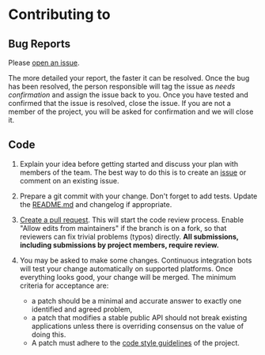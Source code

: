 # Contributing to <project>

## Bug Reports

Please [open an issue][new-issue].

The more detailed your report, the faster it can be resolved. Once the
bug has been resolved, the person responsible will tag the issue as
_needs confirmation_ and assign the issue back to you. Once you have
tested and confirmed that the issue is resolved, close the issue. If
you are not a member of the project, you will be asked for
confirmation and we will close it.

[new-issue]: https://help.github.com/en/github/managing-your-work-on-github/creating-an-issue

## Code

1. Explain your idea before getting started and discuss your plan with
   members of the team. The best way to do this is to create an
   [issue][new-issue] or comment on an existing issue.
1. Prepare a git commit with your change. Don't forget to add tests.
   Update the [README.md](./README.md) and changelog if appropriate.
1. [Create a pull request][create-pull-request]. This will start the
   code review process. Enable "Allow edits from maintainers" if the
   branch is on a fork, so that reviewers can fix trivial problems
   (typos) directly. **All submissions, including submissions by
   project members, require review.**
1. You may be asked to make some changes. Continuous integration bots
   will test your change automatically on supported platforms. Once
   everything looks good, your change will be merged. The minimum
   criteria for acceptance are:

   * a patch should be a minimal and accurate answer to exactly one
     identified and agreed problem,
   * a patch that modifies a stable public API should not break existing
     applications unless there is overriding consensus on the value of
     doing this.
   * A patch must adhere to the [code style guidelines][style-guide]
     of the project.

[create-pull-request]: https://help.github.com/articles/creating-a-pull-request/
[style-guide]: https://github.com/tweag/guides/blob/master/style/
